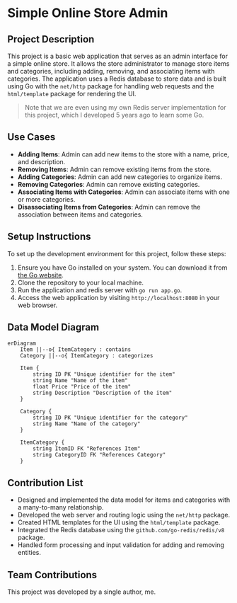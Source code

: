 # Simple Online Store Admin

## Project Description

This project is a basic web application that serves as an admin interface for a simple online store. It allows the store administrator to manage store items and categories, including adding, removing, and associating items with categories. The application uses a Redis database to store data and is built using Go with the `net/http` package for handling web requests and the `html/template` package for rendering the UI.

> Note that we are even using my own Redis server implementation for this project, which I developed 5 years ago to learn some Go.

## Use Cases

- **Adding Items**: Admin can add new items to the store with a name, price, and description.
- **Removing Items**: Admin can remove existing items from the store.
- **Adding Categories**: Admin can add new categories to organize items.
- **Removing Categories**: Admin can remove existing categories.
- **Associating Items with Categories**: Admin can associate items with one or more categories.
- **Disassociating Items from Categories**: Admin can remove the association between items and categories.

## Setup Instructions

To set up the development environment for this project, follow these steps:

1. Ensure you have Go installed on your system. You can download it from [the Go website](https://golang.org/dl/).
2. Clone the repository to your local machine.
3. Run the application and redis server with `go run app.go`.
4. Access the web application by visiting `http://localhost:8080` in your web browser.

## Data Model Diagram

```mermaid
erDiagram
    Item ||--o{ ItemCategory : contains
    Category ||--o{ ItemCategory : categorizes

    Item {
        string ID PK "Unique identifier for the item"
        string Name "Name of the item"
        float Price "Price of the item"
        string Description "Description of the item"
    }

    Category {
        string ID PK "Unique identifier for the category"
        string Name "Name of the category"
    }

    ItemCategory {
        string ItemID FK "References Item"
        string CategoryID FK "References Category"
    }
```


## Contribution List

- Designed and implemented the data model for items and categories with a many-to-many relationship.
- Developed the web server and routing logic using the `net/http` package.
- Created HTML templates for the UI using the `html/template` package.
- Integrated the Redis database using the `github.com/go-redis/redis/v8` package.
- Handled form processing and input validation for adding and removing entities.

## Team Contributions

This project was developed by a single author, me.